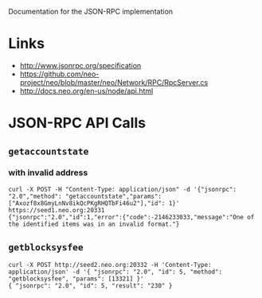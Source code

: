 Documentation for the JSON-RPC implementation

# Links

* http://www.jsonrpc.org/specification
* https://github.com/neo-project/neo/blob/master/neo/Network/RPC/RpcServer.cs
* http://docs.neo.org/en-us/node/api.html


# JSON-RPC API Calls

## `getaccountstate`

### with invalid address

    curl -X POST -H "Content-Type: application/json" -d '{"jsonrpc": "2.0","method": "getaccountstate","params": ["Axozf8x8GmyLnNv8ikQcPKgRHQTbFi46u2"],"id": 1}' https://seed1.neo.org:20331
    {"jsonrpc":"2.0","id":1,"error":{"code":-2146233033,"message":"One of the identified items was in an invalid format."}

## `getblocksysfee`

    curl -X POST http://seed2.neo.org:20332 -H 'Content-Type: application/json' -d '{ "jsonrpc": "2.0", "id": 5, "method": "getblocksysfee", "params": [13321] }'
    { "jsonrpc": "2.0", "id": 5, "result": "230" }

